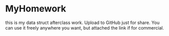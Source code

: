 # MyHomework
this is my data struct afterclass work.
Upload to GitHub just for share.
You can use it freely anywhere you want, but attached the link if for commercial.